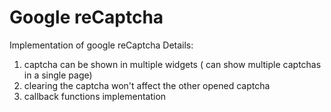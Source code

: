 # Google reCaptcha
Implementation of google reCaptcha
Details:

1) captcha can be shown in multiple widgets ( can show multiple captchas in a single page)
2) clearing the captcha won't affect the other opened captcha
3) callback functions implementation

